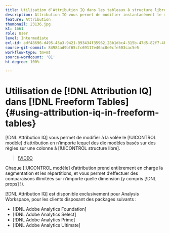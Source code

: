 ```yaml
---
title: Utilisation d’Attribution IQ dans les tableaux à structure libre
description: Attribution IQ vous permet de modifier instantanément le modèle d’attribution en l’un des dix modèles basés sur des règles sur une colonne à structure libre.
feature: Attribution
thumbnail: 23136.jpg
kt: 1661
role: User
level: Intermediate
exl-id: adf48696-d495-43a3-9421-993434f35962,28b1dbc4-315b-47d5-82f7-4b394ed31ad8
source-git-commit: 84984ad9bf65cfc69117e40ac0e0cfe503cac5e5
workflow-type: tm+mt
source-wordcount: '81'
ht-degree: 100%

---
```


# Utilisation de [!DNL Attribution IQ] dans [!DNL Freeform Tables] {#using-attribution-iq-in-freeform-tables}

[!DNL Attribution IQ] vous permet de modifier à la volée le [!UICONTROL modèle] d’attribution en n’importe lequel des dix modèles basés sur des règles sur une colonne à [!UICONTROL structure libre].

>[!VIDEO](https://video.tv.adobe.com/v/39107/?quality=12&learn=on&captions=fre_fr)

Chaque [!UICONTROL modèle] d’attribution prend entièrement en charge la segmentation et les répartitions, et vous permet d’effectuer des comparaisons illimitées sur n’importe quelle dimension (y compris [!DNL props] !).

[!DNL Attribution IQ] est disponible exclusivement pour Analysis Workspace, pour les clients disposant des packages suivants :

* [!DNL Adobe Analytics Foundation]
* [!DNL Adobe Analytics Select]
* [!DNL Adobe Analytics Prime]
* [!DNL Adobe Analytics Ultimate]

